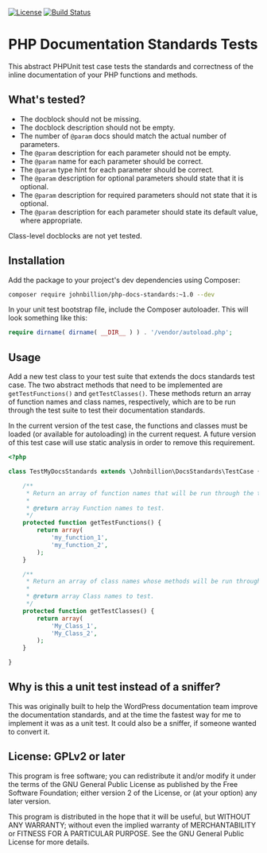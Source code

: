 [![License](https://img.shields.io/badge/license-GPL_v2%2B-blue.svg?style=flat-square)](http://opensource.org/licenses/GPL-2.0)
[![Build Status](https://img.shields.io/travis/johnbillion/php-docs-standards/master.svg?style=flat-square)](https://travis-ci.org/johnbillion/php-docs-standards)

# PHP Documentation Standards Tests

This abstract PHPUnit test case tests the standards and correctness of the inline documentation of your PHP functions and methods.

## What's tested?

 * The docblock should not be missing.
 * The docblock description should not be empty.
 * The number of `@param` docs should match the actual number of parameters.
 * The `@param` description for each parameter should not be empty.
 * The `@param` name for each parameter should be correct.
 * The `@param` type hint for each parameter should be correct.
 * The `@param` description for optional parameters should state that it is optional.
 * The `@param` description for required parameters should not state that it is optional.
 * The `@param` description for each parameter should state its default value, where appropriate.

Class-level docblocks are not yet tested.

## Installation

Add the package to your project's dev dependencies using Composer:

```bash
composer require johnbillion/php-docs-standards:~1.0 --dev
```

In your unit test bootstrap file, include the Composer autoloader. This will look something like this:

```php
require dirname( dirname( __DIR__ ) ) . '/vendor/autoload.php';
```

## Usage

Add a new test class to your test suite that extends the docs standards test case. The two abstract methods that need to
be implemented are `getTestFunctions()` and `getTestClasses()`. These methods return an array of function names and
class names, respectively, which are to be run through the test suite to test their documentation standards.

In the current version of the test case, the functions and classes must be loaded (or available for autoloading) in the
current request. A future version of this test case will use static analysis in order to remove this requirement.

```php
<?php

class TestMyDocsStandards extends \Johnbillion\DocsStandards\TestCase {

	/**
	 * Return an array of function names that will be run through the test suite.
	 *
	 * @return array Function names to test.
	 */
	protected function getTestFunctions() {
		return array(
			'my_function_1',
			'my_function_2',
		);
	}

	/**
	 * Return an array of class names whose methods will be run through the test suite.
	 *
	 * @return array Class names to test.
	 */
	protected function getTestClasses() {
		return array(
			'My_Class_1',
			'My_Class_2',
		);
	}

}
```

## Why is this a unit test instead of a sniffer?

This was originally built to help the WordPress documentation team improve the documentation standards, and at the time
the fastest way for me to implement it was as a unit test. It could also be a sniffer, if someone wanted to convert it.

## License: GPLv2 or later ##

This program is free software; you can redistribute it and/or modify
it under the terms of the GNU General Public License as published by
the Free Software Foundation; either version 2 of the License, or
(at your option) any later version.

This program is distributed in the hope that it will be useful,
but WITHOUT ANY WARRANTY; without even the implied warranty of
MERCHANTABILITY or FITNESS FOR A PARTICULAR PURPOSE.  See the
GNU General Public License for more details.
